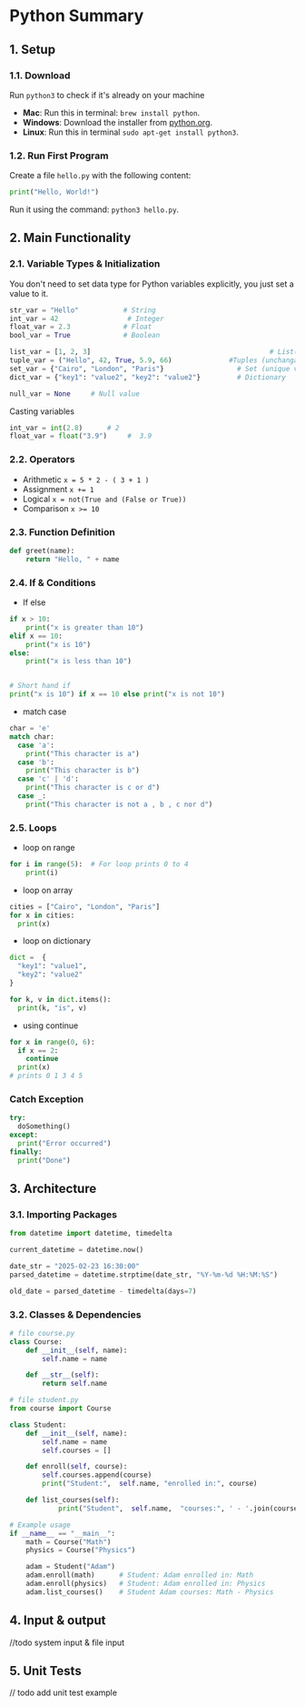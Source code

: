 # Python Summary
## 1. Setup


### 1.1. Download
Run `python3` to check if it's already on your machine

- **Mac**: Run this in terminal: `brew install python`.
- **Windows**: Download the installer from [python.org](https://www.python.org/downloads/windows/).
- **Linux**: Run this in terminal `sudo apt-get install python3`.


### 1.2. Run First Program
Create a file `hello.py` with the following content:
```python
print("Hello, World!")
```
Run it using the command: `python3 hello.py`.

## 2. Main Functionality

### 2.1. Variable Types & Initialization
You don't need to set data type for Python variables explicitly, you just set a value to it. 

```python
str_var = "Hello"           # String
int_var = 42                 # Integer
float_var = 2.3             # Float
bool_var = True             # Boolean

list_var = [1, 2, 3]                                            # List(similar to arrays)
tuple_var = ("Hello", 42, True, 5.9, 66)              #Tuples (unchangable list)
set_var = {"Cairo", "London", "Paris"}                  # Set (unique values)
dict_var = {"key1": "value2", "key2": "value2"}         # Dictionary

null_var = None	    # Null value
```

Casting variables
```python
int_var = int(2.8)      # 2
float_var = float("3.9")     #  3.9
```

### 2.2. Operators
- Arithmetic `x = 5 * 2 - ( 3 + 1 )  `
- Assignment `x += 1`
- Logical ` x = not(True and (False or True)) `
- Comparison `x >= 10`
### 2.3. Function Definition
```python
def greet(name):
    return "Hello, " + name
```

### 2.4. If & Conditions
- If else
```python
if x > 10:
    print("x is greater than 10")
elif x == 10:
    print("x is 10")
else:
    print("x is less than 10")


# Short hand if
print("x is 10") if x == 10 else print("x is not 10")

```
- match case
```python
char = 'e'
match char:
  case 'a':
    print("This character is a")
  case 'b':
    print("This character is b")
  case 'c' | 'd':
  	print("This character is c or d")
  case _:
    print("This character is not a , b , c nor d")
```
### 2.5. Loops
- loop on range
```python
for i in range(5):  # For loop prints 0 to 4
    print(i)
```

- loop on array
```python
cities = ["Cairo", "London", "Paris"]
for x in cities:
  print(x)
```

- loop on dictionary
```python
dict =	{
  "key1": "value1",
  "key2": "value2"
}

for k, v in dict.items():
  print(k, "is", v)

```
- using continue

```python
for x in range(0, 6):
  if x == 2:
    continue
  print(x) 
# prints 0 1 3 4 5
```


### Catch Exception

```python
try:
  doSomething()
except:
  print("Error occurred")
finally:
  print("Done")
```

## 3. Architecture
### 3.1. Importing Packages
```python
from datetime import datetime, timedelta

current_datetime = datetime.now()

date_str = "2025-02-23 16:30:00"
parsed_datetime = datetime.strptime(date_str, "%Y-%m-%d %H:%M:%S")

old_date = parsed_datetime - timedelta(days=7)  
```

### 3.2. Classes & Dependencies

```python
# file course.py
class Course:
    def __init__(self, name):
        self.name = name

    def __str__(self):
        return self.name
```

```python
# file student.py
from course import Course  

class Student:
    def __init__(self, name):
        self.name = name
        self.courses = [] 

    def enroll(self, course):
        self.courses.append(course)
        print("Student:",  self.name, "enrolled in:", course)

    def list_courses(self):
            print("Student",  self.name,  "courses:", ' - '.join(course.name for course in self.courses))

# Example usage
if __name__ == "__main__":
    math = Course("Math")
    physics = Course("Physics")

    adam = Student("Adam")
    adam.enroll(math)      # Student: Adam enrolled in: Math
    adam.enroll(physics)   # Student: Adam enrolled in: Physics
    adam.list_courses()    # Student Adam courses: Math - Physics
```

## 4. Input & output
//todo system input & file input
## 5. Unit Tests 


// todo add unit test example 


